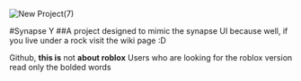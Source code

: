 ![New Project(7)](https://github.com/user-attachments/assets/b4ee3f21-bc31-49f2-82c4-ff2d00c9947e)

#Synapse Y
##A project designed to mimic the synapse UI because well, if you live under a rock visit the wiki page :D

Github, **this is** not **about roblox**
Users who are looking for the roblox version read only the bolded words
